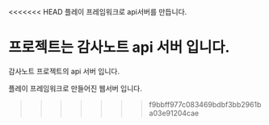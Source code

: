<<<<<<< HEAD
플레이 프레임워크로 api서버를 만듭니다.

프로젝트는 감사노트 api 서버 입니다.
=======
감사노트 프로젝트의 api 서버 입니다.

플레이 프레임워크로 만들어진 웹서버 입니다.


>>>>>>> f9bbff977c083469bdbf3bb2961ba03e91204cae
